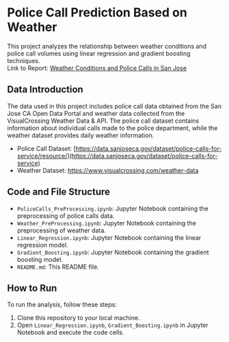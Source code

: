 # Police Call Prediction Based on Weather

This project analyzes the relationship between weather conditions and police call volumes using linear regression and gradient boosting techniques.  
Link to Report: [Weather Conditions and Police Calls in San Jose](https://github.com/kanggunh/DSC148-Project/blob/7660bf929889ac6a1b2449f6d1caf36af7973a5f/Weather%20Conditions%20and%20Police%20Calls%20in%20San%20Jose.pdf)

## Data Introduction

The data used in this project includes police call data obtained from the San Jose CA Open Data Portal and weather data collected from the VisualCrossing Weather Data & API. The police call dataset contains information about individual calls made to the police department, while the weather dataset provides daily weather information.

- Police Call Dataset: [https://data.sanjoseca.gov/dataset/police-calls-for-service/resource/](https://data.sanjoseca.gov/dataset/police-calls-for-service)
- Weather Dataset: https://www.visualcrossing.com/weather-data
  

## Code and File Structure

- `PoliceCalls_PreProcessing.ipynb`: Jupyter Notebook containing the preprocessing of police calls data.
- `Weather_PreProcessing.ipynb`: Jupyter Notebook containing the preprocessing of weather data.
- `Linear_Regression.ipynb`: Jupyter Notebook containing the linear regression model.
- `Gradient_Boosting.ipynb`: Jupyter Notebook containing the gradient boosting model.
- `README.md`: This README file.

## How to Run

To run the analysis, follow these steps:
1. Clone this repository to your local machine.
2. Open `Linear_Regression.ipynb`, `Gradient_Boosting.ipynb` in Jupyter Notebook and execute the code cells.
